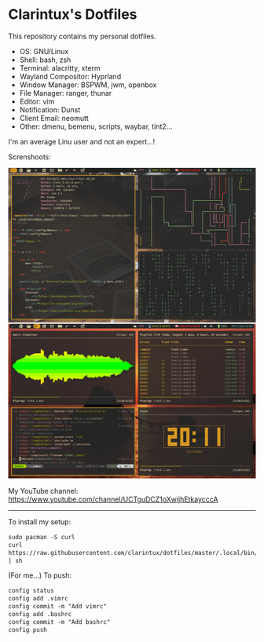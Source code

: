 # Clarintux's Dotfiles

This repository contains my personal dotfiles.

- OS: GNU/Linux
- Shell: bash, zsh
- Terminal: alacritty, xterm
- Wayland Compositor: Hyprland
- Window Manager: BSPWM, jwm, openbox
- File Manager: ranger, thunar
- Editor: vim
- Notification: Dunst
- Client Email: neomutt
- Other: dmenu, bemenu, scripts, waybar, tint2...

I'm an average Linu user and not an expert...!

Screnshoots:

![Screenshot 1](https://github.com/clarintux/dotfiles/blob/master/.local/share/misc/screenshots/2022-12-10_1280x800_001.png "Screenshot 1")
![Screenshot 2](https://github.com/clarintux/dotfiles/blob/master/.local/share/misc/screenshots/2022-12-10_1280x800.png "Screenshot 2")


My YouTube channel:
https://www.youtube.com/channel/UCTguDCZ1oXwijhEtkaycccA

--------------------------------
To install my setup:
```
sudo pacman -S curl
curl https://raw.githubusercontent.com/clarintux/dotfiles/master/.local/bin/install_clarintuxos.sh | sh
```
(For me...) To push:
```
config status
config add .vimrc
config commit -m "Add vimrc"
config add .bashrc
config commit -m "Add bashrc"
config push
```
